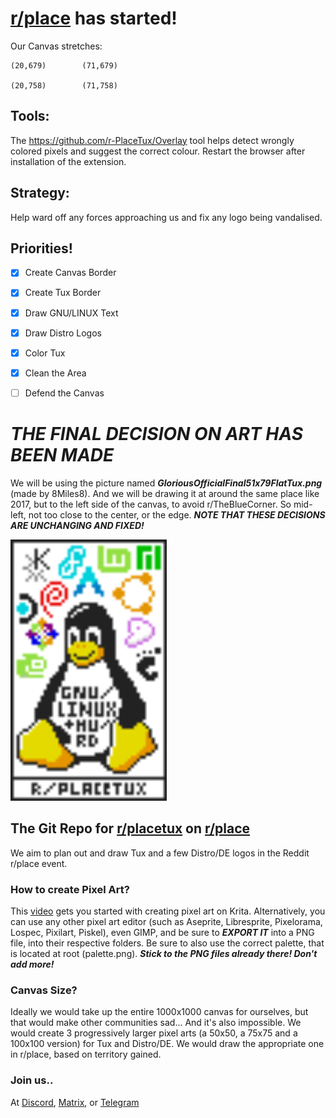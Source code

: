 # [r/place](https://www.reddit.com/r/place/?cx=36&cy=736&px=12) has started!

Our Canvas stretches:
```
(20,679)        (71,679)

(20,758)        (71,758)
```

## Tools:

The https://github.com/r-PlaceTux/Overlay tool helps detect wrongly colored pixels and suggest the correct colour. Restart the browser after installation of the extension.

## Strategy:

Help ward off any forces approaching us and fix any logo being vandalised.

## Priorities!

- [x] Create Canvas Border

- [x] Create Tux Border

- [x] Draw GNU/LINUX Text

- [x] Draw Distro Logos

- [x] Color Tux

- [x] Clean the Area

- [ ] Defend the Canvas

# ***THE FINAL DECISION ON ART HAS BEEN MADE***
We will be using the picture named ***GloriousOfficialFinal51x79FlatTux.png*** (made by 8Miles8). And we will be drawing it at around the same place like 2017, but to the left side of the canvas, to avoid r/TheBlueCorner. So mid-left, not too close to the center, or the edge. ***NOTE THAT THESE DECISIONS ARE UNCHANGING AND FIXED!***

<img src="https://raw.githubusercontent.com/soxaholix-pointer/place_tux/main/GloriousOfficialFinal52x80FlatTux.png" width="250">


## The Git Repo for [r/placetux](reddit.com/r/placetux) on [r/place](reddit.com/r/place)
We aim to plan out and draw Tux and a few Distro/DE logos in the Reddit r/place event.

### How to create Pixel Art?
This [video](https://www.youtube.com/watch?v=u4MWAj6ukm0) gets you started with creating pixel art on Krita. Alternatively, you can use any other pixel art editor (such as Aseprite, Libresprite, Pixelorama, Lospec, Pixilart, Piskel), even GIMP, and be sure to ***EXPORT IT*** into a PNG file, into their respective folders. Be sure to also use the correct palette, that is located at root (palette.png). ***Stick to the PNG files already there! Don't add more!***

### Canvas Size?
Ideally we would take up the entire 1000x1000 canvas for ourselves, but that would make other communities sad... And it's also impossible. We would create 3 progressively larger pixel arts (a 50x50, a 75x75 and a 100x100 version) for Tux and Distro/DE. We would draw the appropriate one in r/place, based on territory gained.

### Join us..
At [Discord](https://discord.gg/cYB7GjWNp8), [Matrix](https://matrix.to/#/#placetux:matrix.org), or [Telegram](https://t.me/+ykZ9LXrdFJZkNzRh)
